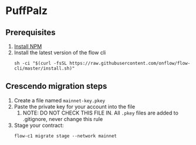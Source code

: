 # PuffPalz

## Prerequisites

1. [Install NPM](https://docs.npmjs.com/downloading-and-installing-node-js-and-npm)
2. Install the latest version of the flow cli
    ```
    sh -ci "$(curl -fsSL https://raw.githubusercontent.com/onflow/flow-cli/master/install.sh)"
    ```

## Crescendo migration steps

1. Create a file named `mainnet-key.pkey`
2. Paste the private key for your account into the file
   1. NOTE: DO NOT CHECK THIS FILE IN. All `.pkey` files are added to .gitignore, never change this rule
3. Stage your contract:
    ```
    flow-c1 migrate stage --network mainnet
    ```